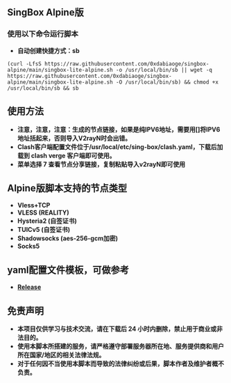 ## **SingBox Alpine版**

### **使用以下命令运行脚本**

- **自动创建快捷方式：sb**
```
(curl -LfsS https://raw.githubusercontent.com/0xdabiaoge/singbox-alpine/main/singbox-lite-alpine.sh -o /usr/local/bin/sb || wget -q https://raw.githubusercontent.com/0xdabiaoge/singbox-alpine/main/singbox-lite-alpine.sh -O /usr/local/bin/sb) && chmod +x /usr/local/bin/sb && sb
```
## **使用方法**
- **注意，注意，注意：生成的节点链接，如果是纯IPV6地址，需要用[]将IPV6地址括起来，否则导入V2rayN时会出错。**
- **Clash客户端配置文件位于/usr/local/etc/sing-box/clash.yaml，下载后加载到 clash verge 客户端即可使用。**
- **菜单选择 7 查看节点分享链接，复制粘贴导入v2rayN即可使用**

## **Alpine版脚本支持的节点类型**
- **Vless+TCP**
- **VLESS (REALITY)**
- **Hysteria2 (自签证书)**
- **TUICv5 (自签证书)**
- **Shadowsocks (aes-256-gcm加密)**
- **Socks5**

## **yaml配置文件模板，可做参考**
- **[Release](https://github.com/0xdabiaoge/singbox-lite/releases)**

## **免责声明**
- **本项目仅供学习与技术交流，请在下载后 24 小时内删除，禁止用于商业或非法目的。**
- **使用本脚本所搭建的服务，请严格遵守部署服务器所在地、服务提供商和用户所在国家/地区的相关法律法规。**
- **对于任何因不当使用本脚本而导致的法律纠纷或后果，脚本作者及维护者概不负责。**
